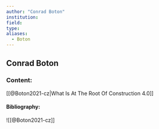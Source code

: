 ```yaml
---
author: "Conrad Boton"
institution:
field:
type:
aliases:
  - Boton
---
```


## Conrad Boton

### Content:
[[@Boton2021-cz|What Is At The Root Of Construction 4.0]]

#### Bibliography:

![[@Boton2021-cz]]